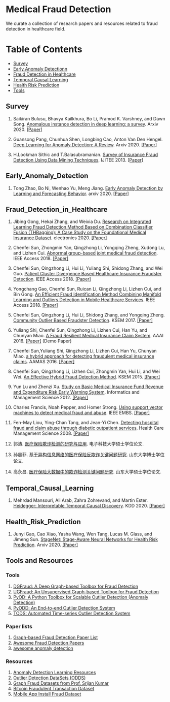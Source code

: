 # Medical Fraud Detection 

We curate a collection of research papers and resources related to fraud detection in healthcare field.   


Table of Contents
=================

<!--   * [Research Report of Knowledge Graph](#Research_Report_of_Knowledge_Graph) -->
  <!-- * [General Knowledge Graph Construction](#General_Knowledge_Graph_Construction) -->
  * [Survey](#Survey)
  * [Early Anomaly Detectionn](#Early_Anomaly_Detection)
  * [Fraud Detection in Healthcare](#Fraud_Detection_in_Healthcare)
  * [Temporal Causal Learning](#Temporal_Causal_Learning)
  * [Health Risk Prediction](#Health_Risk_Prediction)
  * [Tools](#Tools)
<!--   * [学术江湖](#学术江湖) -->


## Survey
1. Saikiran Bulusu, Bhavya Kailkhura, Bo Li, Pramod K. Varshney, and Dawn Song. [Anomalous instance detection in deep learning: a survey](https://arxiv.org/pdf/2003.06979.pdf). Arxiv 2020. [[Paper]](https://arxiv.org/pdf/2003.06979.pdf)


2. Guansong Pang, Chunhua Shen, Longbing Cao, Anton Van Den Hengel. [Deep Learning for Anomaly Detection: A Review](https://arxiv.org/pdf/2007.02500.pdf). Arxiv 2020. [[Paper]](https://arxiv.org/pdf/2007.02500.pdf)


3. H.Lookman Sithic and T.Balasubramanian. [Survey of Insurance Fraud Detection Using Data Mining Techniques](https://arxiv.org/ftp/arxiv/papers/1309/1309.0806.pdf). IJITEE 2013. [[Paper]](https://arxiv.org/ftp/arxiv/papers/1309/1309.0806.pdf)


## Early_Anomaly_Detection
1. Tong Zhao, Bo Ni, Wenhao Yu, Meng Jiang. [Early Anomaly Detection by Learning and Forecasting Behavior](https://arxiv.org/pdf/1907.08015.pdf). arxiv 2020. [[Paper]](https://arxiv.org/pdf/1907.08015.pdf)

<!-- 4. 王军平, 张文生, 王勇飞, 孙正雅. [面向大数据领域的事理认知图谱构建与推断分析](http://scis.scichina.com/cn/2020/SSI-2019-0273.pdf). 中国科学：信息科学 2020. [[Paper]](http://scis.scichina.com/cn/2020/SSI-2019-0273.pdf) -->


## Fraud_Detection_in_Healthcare
1. Jibing Gong, Hekai Zhang, and Weixia Du. [Research on Integrated Learning Fraud Detection Method Based on Combination Classifier Fusion (THBagging): A Case Study on the Foundational Medical Insurance Dataset](https://www.mdpi.com/2079-9292/9/6/894/htm). electronics 2020. [[Paper]](https://www.mdpi.com/2079-9292/9/6/894/htm)


2. Chenfei Sun, Zhongmin Yan, Qingzhong Li, Yongqing Zheng, Xudong Lu, and Lizhen Cui. [Abnormal group-based joint medical fraud detection](https://ieeexplore.ieee.org/stamp/stamp.jsp?tp=&arnumber=8579135). IEEE Access 2018. [[Paper]](https://ieeexplore.ieee.org/stamp/stamp.jsp?tp=&arnumber=8579135)


3. Chenfei Sun, Qingzhong Li, Hui Li, Yuliang Shi, Shidong Zhang, and Wei Guo. [Patient Cluster Divergence Based Healthcare Insurance Fraudster Detection](https://ieeexplore.ieee.org/stamp/stamp.jsp?tp=&arnumber=8576507). IEEE Access 2018. [[Paper]](https://ieeexplore.ieee.org/stamp/stamp.jsp?tp=&arnumber=8576507)


4. Yongchang Gao, Chenfei Sun, Ruican Li, Qingzhong Li, Lizhen Cui, and Bin Gong. [An Efficient Fraud Identification Method Combining Manifold Learning and Outliers Detection in Mobile Healthcare Services](https://ieeexplore.ieee.org/stamp/stamp.jsp?tp=&arnumber=8489846). IEEE Access 2018. [[Paper]](https://ieeexplore.ieee.org/stamp/stamp.jsp?tp=&arnumber=8489846)


5. Chenfei Sun, Qingzhong Li, Hui Li, Shidong Zhang, and Yongqing Zheng. [Community Outlier Based Fraudster Detection](https://link.springer.com/chapter/10.1007/978-3-319-63558-3_35). KSEM 2017. [[Paper]](https://link.springer.com/chapter/10.1007/978-3-319-63558-3_35)


6. Yuliang Shi, Chenfei Sun, Qingzhong Li, Lizhen Cui, Han Yu, and Chunyan Miao. [A Fraud Resilient Medical Insurance Claim System](https://www.aaai.org/ocs/index.php/AAAI/AAAI16/paper/view/11813/12308). AAAI 2016. [[Paper]](https://www.aaai.org/ocs/index.php/AAAI/AAAI16/paper/view/11813/12308) (Demo Paper)


7. Chenfei Sun,Yuliang Shi, Qingzhong Li, Lizhen Cui, Han Yu, Chunyan Miao. [a hybrid approach for detecting fraudulent medical insurance claims](http://www.ifaamas.org/Proceedings/aamas2016/pdfs/p1287.pdf). AAMAS 2016. [[Paper]](http://www.ifaamas.org/Proceedings/aamas2016/pdfs/p1287.pdf)


8. Chenfei Sun, Qingzhong Li, Lizhen Cui, Zhongmin Yan, Hui Li, and Wei Wei. [An Effective Hybrid Fraud Detection Method](https://link.springer.com/chapter/10.1007/978-3-319-25159-2_51). KSEM 2015. [[Paper]](https://link.springer.com/chapter/10.1007/978-3-319-25159-2_51)


9. Yun Lu and Zhenzi Xu. [Study on Basic Medical Insurance Fund Revenue and Expenditure Risk Early Warning System](https://link.springer.com/chapter/10.1007/978-1-4471-4802-9_101). Informatics and Management Science 2012. [[Paper]](https://link.springer.com/chapter/10.1007/978-1-4471-4802-9_101)


10. Charles Francis, Noah Pepper, and Homer Strong. [Using support vector machines to detect medical fraud and abuse](https://ieeexplore.ieee.org/document/6092044). IEEE EMBS. [[Paper]](https://ieeexplore.ieee.org/document/6092044)


11. Fen-May Liou, Ying-Chan Tang, and Jean-Yi Chen. [Detecting hospital fraud and claim abuse through diabetic outpatient services](https://link.springer.com/article/10.1007/s10729-008-9054-y). Health Care Management Science 2008. [[Paper]](https://link.springer.com/article/10.1007/s10729-008-9054-y)


12. 郭涛. [医疗保险欺诈检测的研究与应用](https://nxgp.cnki.net/kcms/detail?v=3uoqIhG8C475KOm_zrgu4lQARvep2SAkkyu7xrzFWukWIylgpWWcEmJ2rNVGp9SrTWILvn4CUBWdXgu9Lq1sXkOvrcZZ4slH&uniplatform=NZKPT). 电子科技大学硕士学位论文.


13. 孙晨菲. [基于异构信息网络的医疗保险反欺诈关键问题研究](https://nxgp.cnki.net/kcms/detail?v=3uoqIhG8C447WN1SO36whFuPQ0yKi4pXSQlJ_W8wBD9JRPlAs_d8B-OfN_qKHUHQcNlrY-Lji5fiVDVzvL76OlM_cCt8NqsF&uniplatform=NZKPT). 山东大学博士学位论文.


14. 高永昌. [医疗保险大数据中的欺诈检测关键问题研究](https://nxgp.cnki.net/kcms/detail?v=3uoqIhG8C447WN1SO36whLpCgh0R0Z-iDdIt-WSAdV5IJ_Uy2HKRAdrORiJbQWwqiXt_oXLjl5RvouHuriWfLYYcKTMxMCJ-&uniplatform=NZKPT). 山东大学硕士学位论文.


## Temporal_Causal_Learning
1. Mehrdad Mansouri, Ali Arab, Zahra Zohrevand, and Martin Ester. [Heidegger: Interpretable Temporal Causal Discovery](https://dl.acm.org/doi/abs/10.1145/3394486.3403220). KDD 2020. [[Paper]](https://dl.acm.org/doi/abs/10.1145/3394486.3403220)


## Health_Risk_Prediction
1. Junyi Gao, Cao Xiao, Yasha Wang, Wen Tang, Lucas M. Glass, and Jimeng Sun. [StageNet: Stage-Aware Neural Networks for Health Risk Prediction](https://arxiv.org/pdf/2001.10054v1.pdf). Arxiv 2020. [[Paper]](https://arxiv.org/pdf/2001.10054v1.pdf)


## Tools and Resources

### Tools
1. [DGFraud: A Deep Graph-based Toolbox for Fraud Detection](https://github.com/safe-graph/DGFraud)
2. [UGFraud: An Unsupervised Graph-based Toolbox for Fraud Detection](https://github.com/safe-graph/UGFraud)
3. [PyOD: A Python Toolbox for Scalable Outlier Detection (Anomaly Detection)](https://github.com/yzhao062/pyod)
4. [PyODD: An End-to-end Outlier Detection System](https://github.com/datamllab/pyodds)
5. [TODS: Automated Time-series Outlier Detection System](https://github.com/datamllab/tods)

### Paper lists
1. [Graph-based Fraud Detection Paper List](https://github.com/safe-graph/graph-fraud-detection-papers) 
2. [Awesome Fraud Detection Papers](https://github.com/benedekrozemberczki/awesome-fraud-detection-papers)
3. [awesome anomaly detection](https://github.com/hoya012/awesome-anomaly-detection)


### Resources
1. [Anomaly Detection Learning Resources](https://github.com/yzhao062/anomaly-detection-resources)
2. [Outlier Detection DataSets (ODDS)](http://odds.cs.stonybrook.edu/)
3. [Graph Fraud Datasets from Prof. Srijan Kumar](https://cs.stanford.edu/~srijan/)
4. [Bitcoin Fraudulent Transaction Dataset](https://www.kaggle.com/ellipticco/elliptic-data-set)
5. [Mobile App Install Fraud Dataset](https://github.com/mobvistaresearch/CIKM2020-BotSpot)


<!-- ## 学术江湖 -->





